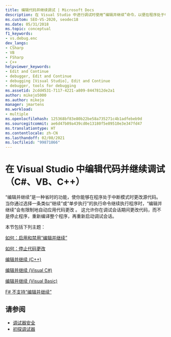 ```yaml
---
title: 编辑代码并继续调试 | Microsoft Docs
description: 在 Visual Studio 中进行调试时使用“编辑并继续”命令，以便在程序处于中断模式时对源代码执行更改。
ms.custom: SEO-VS-2020, seodec18
ms.date: 05/31/2018
ms.topic: conceptual
f1_keywords:
- vs.debug.enc
dev_langs:
- CSharp
- VB
- FSharp
- C++
helpviewer_keywords:
- Edit and Continue
- debugger, Edit and Continue
- debugging [Visual Studio], Edit and Continue
- debugger, tools for debugging
ms.assetid: 2cdd4531-7117-4221-a809-8447812de2a1
author: mikejo5000
ms.author: mikejo
manager: jmartens
ms.workload:
- multiple
ms.openlocfilehash: 125368bf83e80b22be58a735271c4b1adfebeb9d
ms.sourcegitcommit: ae6d47b09a439cd0e13180f5e89510e3e347fd47
ms.translationtype: HT
ms.contentlocale: zh-CN
ms.lasthandoff: 02/08/2021
ms.locfileid: "99871866"
---
```

# <a name="edit-code-and-continue-debugging-in-visual-studio-c-vb-c"></a>在 Visual Studio 中编辑代码并继续调试（C#、VB、C++）
“编辑并继续”是一种省时的功能，使你能够在程序处于中断模式时更改源代码。 当你通过选择一条类似“继续”或“单步执行”的执行命令继续执行程序时，“编辑并继续”会有限制地自动应用代码更改 。 这允许你在调试会话期间更改代码，而不是停止程序，重新编译整个程序，再重新启动调试会话。

 本节包括下列主题：

 [如何：启用和禁用“编辑并继续”](../debugger/how-to-enable-and-disable-edit-and-continue.md)

 [如何：停止代码更改](../debugger/how-to-stop-code-changes.md)

 [编辑并继续 (C++)](../debugger/edit-and-continue-visual-cpp.md)

 [编辑并继续 (Visual C#)](../debugger/edit-and-continue-visual-csharp.md)

 [编辑并继续 (Visual Basic)](../debugger/edit-and-continue-visual-basic.md)

 [F# 不支持“编辑并继续”](../debugger/edit-and-continue-not-supported-for-f-hash.md)

## <a name="see-also"></a>请参阅
- [调试器安全](../debugger/debugger-security.md)
- [初探调试器](../debugger/debugger-feature-tour.md)
